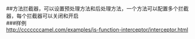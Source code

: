 ##方法拦截器，可以设置预处理方法和后处理方法，一个方法可以配置多个拦截器，每个拦截器可以关闭和开启  
###样例  
http://cccccccamel.com/examples/js-function-interceptor/interceptor.html

